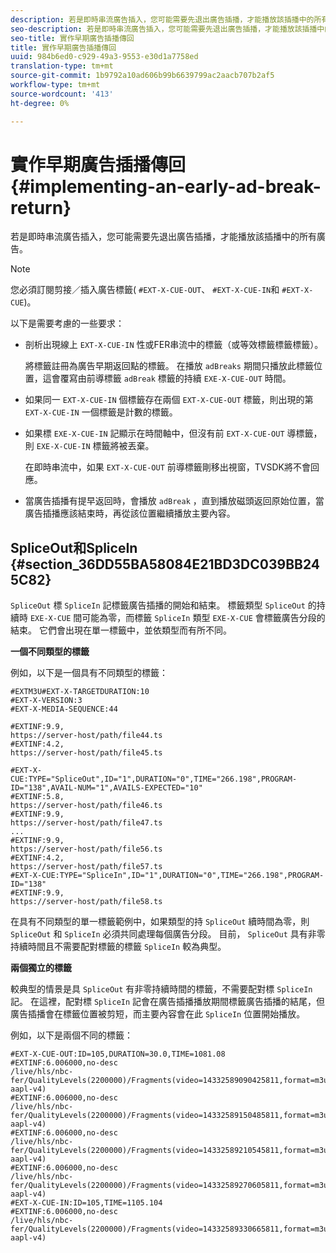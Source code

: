 ```yaml
---
description: 若是即時串流廣告插入，您可能需要先退出廣告插播，才能播放該插播中的所有廣告。
seo-description: 若是即時串流廣告插入，您可能需要先退出廣告插播，才能播放該插播中的所有廣告。
seo-title: 實作早期廣告插播傳回
title: 實作早期廣告插播傳回
uuid: 984b6ed0-c929-49a3-9553-e30d1a7758ed
translation-type: tm+mt
source-git-commit: 1b9792a10ad606b99b6639799ac2aacb707b2af5
workflow-type: tm+mt
source-wordcount: '413'
ht-degree: 0%

---
```



# 實作早期廣告插播傳回{#implementing-an-early-ad-break-return}

若是即時串流廣告插入，您可能需要先退出廣告插播，才能播放該插播中的所有廣告。

>[!NOTE]
>
>您必須訂閱剪接／插入廣告標籤( `#EXT-X-CUE-OUT`、 `#EXT-X-CUE-IN`和 `#EXT-X-CUE`)。

以下是需要考慮的一些要求：

* 剖析出現線上 `EXT-X-CUE-IN` 性或FER串流中的標籤（或等效標籤標籤標籤）。

   將標籤註冊為廣告早期返回點的標籤。 在播放 `adBreaks` 期間只播放此標籤位置，這會覆寫由前導標籤 `adBreak` 標籤的持續 `EXE-X-CUE-OUT` 時間。

* 如果同一 `EXT-X-CUE-IN` 個標籤存在兩個 `EXT-X-CUE-OUT` 標籤，則出現的第 `EXT-X-CUE-IN` 一個標籤是計數的標籤。

* 如果標 `EXE-X-CUE-IN` 記顯示在時間軸中，但沒有前 `EXT-X-CUE-OUT` 導標籤，則 `EXE-X-CUE-IN` 標籤將被丟棄。

   在即時串流中，如果 `EXT-X-CUE-OUT` 前導標籤剛移出視窗，TVSDK將不會回應。

* 當廣告插播有提早返回時，會播放 `adBreak` ，直到播放磁頭返回原始位置，當廣告插播應該結束時，再從該位置繼續播放主要內容。

## SpliceOut和SpliceIn {#section_36DD55BA58084E21BD3DC039BB245C82}

`SpliceOut` 標 `SpliceIn` 記標籤廣告插播的開始和結束。 標籤類型 `SpliceOut` 的持續時 `EXE-X-CUE` 間可能為零，而標籤 `SpliceIn` 類型 `EXE-X-CUE` 會標籤廣告分段的結束。 它們會出現在單一標籤中，並依類型而有所不同。

**一個不同類型的標籤**

例如，以下是一個具有不同類型的標籤：

```
#EXTM3U#EXT-X-TARGETDURATION:10
#EXT-X-VERSION:3
#EXT-X-MEDIA-SEQUENCE:44
  
#EXTINF:9.9,
https://server-host/path/file44.ts
#EXTINF:4.2,
https://server-host/path/file45.ts
  
#EXT-X-CUE:TYPE="SpliceOut",ID="1",DURATION="0",TIME="266.198",PROGRAM-ID="138",AVAIL-NUM="1",AVAILS-EXPECTED="10"
#EXTINF:5.8,
https://server-host/path/file46.ts
#EXTINF:9.9,
https://server-host/path/file47.ts
...
#EXTINF:9.9,
https://server-host/path/file56.ts
#EXTINF:4.2,
https://server-host/path/file57.ts
#EXT-X-CUE:TYPE="SpliceIn",ID="1",DURATION="0",TIME="266.198",PROGRAM-ID="138"
#EXTINF:9.9,
https://server-host/path/file58.ts
```

在具有不同類型的單一標籤範例中，如果類型的持 `SpliceOut` 續時間為零，則 `SpliceOut` 和 `SpliceIn` 必須共同處理每個廣告分段。 目前， `SpliceOut` 具有非零持續時間且不需要配對標籤的標籤 `SpliceIn` 較為典型。

**兩個獨立的標籤**

較典型的情景是具 `SpliceOut` 有非零持續時間的標籤，不需要配對標 `SpliceIn` 記。 在這裡，配對標 `SpliceIn` 記會在廣告插播播放期間標籤廣告插播的結尾，但廣告插播會在標籤位置被剪短，而主要內容會在此 `SpliceIn` 位置開始播放。

例如，以下是兩個不同的標籤：

```
#EXT-X-CUE-OUT:ID=105,DURATION=30.0,TIME=1081.08
#EXTINF:6.006000,no-desc
/live/hls/nbc-fer/QualityLevels(2200000)/Fragments(video=14332589090425811,format=m3u8-aapl-v4)
#EXTINF:6.006000,no-desc
/live/hls/nbc-fer/QualityLevels(2200000)/Fragments(video=14332589150485811,format=m3u8-aapl-v4)
#EXTINF:6.006000,no-desc
/live/hls/nbc-fer/QualityLevels(2200000)/Fragments(video=14332589210545811,format=m3u8-aapl-v4)
#EXTINF:6.006000,no-desc
/live/hls/nbc-fer/QualityLevels(2200000)/Fragments(video=14332589270605811,format=m3u8-aapl-v4)
#EXT-X-CUE-IN:ID=105,TIME=1105.104
#EXTINF:6.006000,no-desc
/live/hls/nbc-fer/QualityLevels(2200000)/Fragments(video=14332589330665811,format=m3u8-aapl-v4)
```

